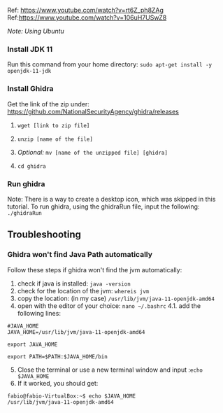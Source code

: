 Ref: https://www.youtube.com/watch?v=rt6Z_ph8ZAg
<br/>
Ref:https://www.youtube.com/watch?v=106uH7USwZ8

_Note: Using Ubuntu_
### Install JDK 11
Run this command from your home directory:
`sudo apt-get install -y openjdk-11-jdk`

### Install Ghidra
Get the link of the zip under:
https://github.com/NationalSecurityAgency/ghidra/releases
1. `wget [link to zip file]`

2. `unzip [name of the file]`

3. _Optional:_ `mv [name of the unzipped file] [ghidra]`

4. `cd ghidra`

### Run ghidra
Note: There is a way to create a desktop icon, which was skipped in this tutorial.
To run ghidra, using the ghidraRun file, input the following:
`./ghidraRun`


## Troubleshooting
### Ghidra won't find Java Path automatically
Follow these steps if ghidra won't find the jvm automatically:
1. check if java is installed: `java -version`
2. check for the location of the jvm: `whereis jvm`
3. copy the location: (in my case) `/usr/lib/jvm/java-11-openjdk-amd64`
4. open with the editor of your choice: `nano ~/.bashrc`
4.1. add the following lines:
```
#JAVA_HOME
JAVA_HOME=/usr/lib/jvm/java-11-openjdk-amd64

export JAVA_HOME

export PATH=$PATH:$JAVA_HOME/bin
```
5.  Close the terminal or use a new terminal window and input :`echo $JAVA_HOME`
6.  If it worked, you should get:
```
fabio@fabio-VirtualBox:~$ echo $JAVA_HOME
/usr/lib/jvm/java-11-openjdk-amd64
```
